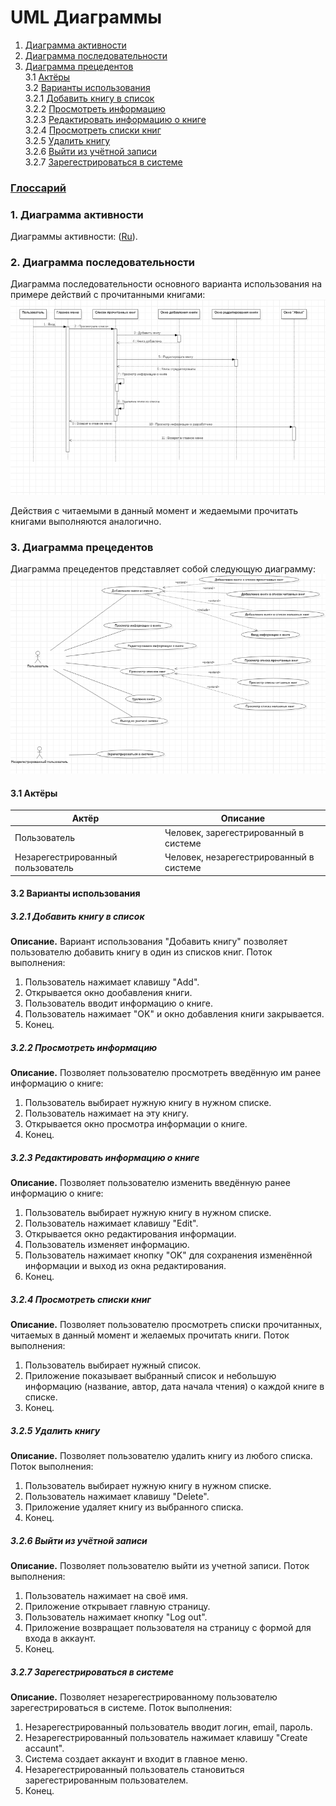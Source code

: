 # UML Диаграммы
1. [Диаграмма активности](#1)
2. [Диаграмма последовательности](#3)
3. [Диаграмма прецедентов](#3)<br>
3.1 [Актёры](#3.1)<br>
3.2 [Варианты использования](#3.2)<br>
3.2.1 [Добавить книгу в список](#3.2.1)<br>
3.2.2 [Просмотреть информацию](#3.2.2)<br>
3.2.3 [Редактировать информацию о книге](#3.2.3)<br>
3.2.4 [Просмотреть списки книг](#3.2.4)<br>
3.2.5 [Удалить книгу](#3.2.5)<br>
3.2.6 [Выйти из учётной записи](#3.2.6)<br>
3.2.7 [Зарегестрироваться в системе](#3.2.7)<br>

### [Глоссарий](https://github.com/valevaty98/Insomnia/blob/master/docs/glossary.md)

### 1. Диаграмма активности<a name="1"></a>
Диаграммы активности: ([Ru](https://github.com/steppbol/B-Player/blob/master/docs/Project%20Documentation/UMLDiagrams/Activity/README.md)).

### 2. Диаграмма последовательности<a name="2"></a>
Диаграмма последовательности основного варианта использования на примере действий с прочитанными книгами:
![Диаграмма последовательности](https://github.com/valevaty98/Insomnia/blob/master/docs/diagrams/sequence/SequenceDiagram.png)

Действия с читаемыми в данный момент и жедаемыми прочитать книгами выполняются аналогично.

### 3. Диаграмма прецедентов<a name="3"></a>
Диаграмма прецедентов представляет собой следующую диаграмму: 
![Use Case](https://github.com/valevaty98/Insomnia/blob/master/docs/diagrams/useCase/UseCaseDiagram.png)
#### 3.1 Актёры<a name="3.1"></a>
Актёр | Описание
--- | ---
Пользователь| Человек, зарегестрированный в системе
Незарегестрированный пользователь | Человек, незарегестрированный в системе

#### 3.2 Варианты использования<a name="3.2"></a>
##### 3.2.1 Добавить книгу в список<a name="3.2.1"></a>
**Описание.** Вариант использования "Добавить книгу" позволяет пользователю добавить книгу в один из списков книг.
Поток выполнения:
1. Пользователь нажимает клавишу "Add".
2. Открывается окно дообавления книги.
3. Пользователь вводит информацию о книге.
4. Пользователь нажимает "OK" и окно добавления книги закрывается.
5. Конец.
##### 3.2.2 Просмотреть информацию<a name="3.2.2"></a>
**Описание.** Позволяет пользователю просмотреть введённую им ранее информацию о книге:
1. Пользователь выбирает нужную книгу в нужном списке.
2. Пользователь нажимает на эту книгу.
3. Открывается окно просмотра информации о книге.
4. Конец.
##### 3.2.3 Редактировать информацию о книге<a name="3.2.3"></a>
**Описание.** Позволяет пользователю изменить введённую ранее информацию о книге:
1. Пользователь выбирает нужную книгу в нужном списке.
2. Пользователь нажимает клавишу "Edit".
3. Открывается окно редактирования информации.
4. Пользователь изменяет информацию.
5. Пользователь нажимает кнопку "OK" для сохранения изменённой информации и выход из окна редактирования. 
6. Конец.
##### 3.2.4 Просмотреть списки книг<a name="3.2.4"></a>
**Описание.** Позволяет пользователю просмотреть списки прочитанных, читаемых в данный момент и желаемых прочитать книги.
Поток выполнения:
1. Пользователь выбирает нужный список.
2. Приложение показывает выбранный список и небольшую информацию (название, автор, дата начала чтения) о каждой книге в списке.
3. Конец.
##### 3.2.5 Удалить книгу<a name="3.2.5"></a>
**Описание.** Позволяет пользователю удалить книгу из любого списка.
Поток выполнения:
1. Пользователь выбирает нужную книгу в нужном списке.
2. Пользователь нажимает клавишу "Delete".
3. Приложение удаляет книгу из выбранного списка.
4. Конец.
##### 3.2.6 Выйти из учётной записи<a name="3.2.6"></a>
**Описание.** Позволяет пользователю выйти из учетной записи.
Поток выполнения:
1. Пользователь нажимает на своё имя.
2. Приложение открывает главную страницу.
3. Пользователь нажимает кнопку "Log out".
4. Приложение возвращает пользователя на страницу с формой для входа в аккаунт.
5. Конец.
##### 3.2.7 Зарегестрироваться в системе<a name="3.2.7"></a>
**Описание.** Позволяет незарегестрированному пользователю зарегестрироваться в системе.
Поток выполнения:
1. Незарегестрированный пользователь вводит логин, email, пароль.
2. Незарегестрированный пользователь нажимает клавишу "Create accaunt".
3. Система создает аккаунт и входит в главное меню.
4. Незарегестрированный пользователь становиться зарегестрированным пользователем.
5. Конец.
